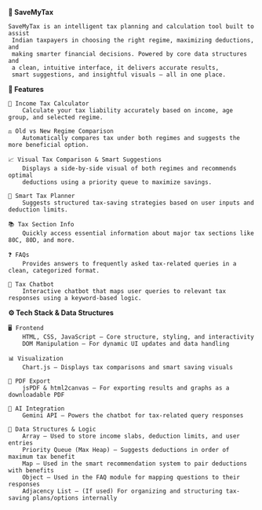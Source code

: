 **💼 SaveMyTax**

    SaveMyTax is an intelligent tax planning and calculation tool built to assist
     Indian taxpayers in choosing the right regime, maximizing deductions, and 
     making smarter financial decisions. Powered by core data structures and 
     a clean, intuitive interface, it delivers accurate results, 
     smart suggestions, and insightful visuals — all in one place.


**🔧 Features**

    🔢 Income Tax Calculator
        Calculate your tax liability accurately based on income, age group, and selected regime.

    ⚖️ Old vs New Regime Comparison
        Automatically compares tax under both regimes and suggests the more beneficial option.

    📈 Visual Tax Comparison & Smart Suggestions
        Displays a side-by-side visual of both regimes and recommends optimal 
        deductions using a priority queue to maximize savings.

    🧠 Smart Tax Planner
        Suggests structured tax-saving strategies based on user inputs and deduction limits.

    📚 Tax Section Info
        Quickly access essential information about major tax sections like 80C, 80D, and more.

    ❓ FAQs
        Provides answers to frequently asked tax-related queries in a clean, categorized format.

    🤖 Tax Chatbot
        Interactive chatbot that maps user queries to relevant tax responses using a keyword-based logic.


**⚙️ Tech Stack & Data Structures**

    🖥️ Frontend
        HTML, CSS, JavaScript — Core structure, styling, and interactivity
        DOM Manipulation — For dynamic UI updates and data handling

    📊 Visualization
        Chart.js — Displays tax comparisons and smart saving visuals

    🧾 PDF Export
        jsPDF & html2canvas — For exporting results and graphs as a downloadable PDF

    🤖 AI Integration
        Gemini API — Powers the chatbot for tax-related query responses

    🧠 Data Structures & Logic
        Array — Used to store income slabs, deduction limits, and user entries
        Priority Queue (Max Heap) — Suggests deductions in order of maximum tax benefit
        Map — Used in the smart recommendation system to pair deductions with benefits
        Object — Used in the FAQ module for mapping questions to their responses
        Adjacency List — (If used) For organizing and structuring tax-saving plans/options internally